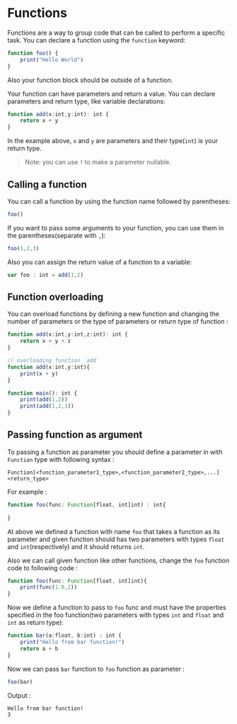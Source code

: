 # Functions
Functions are a way to group code that can be called to perform a specific task. You can declare a function using the `function` keyword:
```typescript
function foo() {
    print("Hello World")
}
```

Also your function block should be outside of a function.

Your function can have parameters and return a value. You can declare parameters and return type, like variable declarations:
```typescript
function add(x:int,y:int): int {
    return x + y
}
```
In the example above, `x` and `y` are parameters and their type(`int`) is your return type.

> Note: you can use `?` to make a parameter nullable.

## Calling a function
You can call a function by using the function name followed by parentheses:
```typescript
foo()
```
If you want to pass some arguments to your function, you can use them in the parentheses(separate with `,`):
```typescript
foo(1,2,3)
```

Also you can assign the return value of a function to a variable:
```typescript
var foo : int = add(1,2)
```

## Function overloading
You can overload functions by defining a new function and changing the number of parameters or the type of parameters or return type of function :
```typescript
function add(x:int,y:int,z:int): int {
    return x + y + z
}

// overloading function `add`
function add(x:int,y:int){
    print(x + y)
}

function main(): int {
    print(add(1,2))
    print(add(1,2,3))
}
```

## Passing function as argument
To passing a function as parameter you should define a parameter in with `Function` type with following syntax :
```
Function[<function_parameter1_type>,<function_parameter2_type>,...]<return_type>
```
For example :
```typescript
function foo(func: Function[float, int]int) : int{
    
}
```
At above we defined a function with name `foo` that takes a function as its parameter and given function should has  two parameters with types `float` and `int`(respectively) and it should returns `int`.

Also we can call given function like other functions, change the `foo` function code to following code :
```typescript
function foo(func: Function[float, int]int){
    print(func(1.0,2))
}
```

Now we define a function to pass to `foo` func and must have the properties specified in the foo function(two parameters with types `int` and `float` and `int` as return type):
```typescript
function bar(a:float, b:int) : int {
    print("Hello from bar function!")
    return a + b
}
```

Now we can pass `bar` function to `foo` function as parameter :
```typescript 
foo(bar)
```

Output :
```
Hello from bar function!
3
```